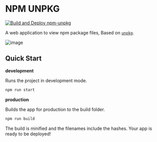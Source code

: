 NPM UNPKG
===

[![Build and Deploy npm-unpkg](https://github.com/uiwjs/npm-unpkg/workflows/Build%20and%20Deploy%20npm-unpkg/badge.svg)](https://github.com/uiwjs/npm-unpkg/actions)

A web application to view npm package files, Based on [`unpkg`](https://unpkg.com/).

![image](https://user-images.githubusercontent.com/1680273/102002259-9c504780-3d35-11eb-9073-e8930d76814e.png)

## Quick Start

**development**

Runs the project in development mode.  

```bash
npm run start
```

**production**

Builds the app for production to the build folder.

```bash
npm run build
```

The build is minified and the filenames include the hashes.
Your app is ready to be deployed!
